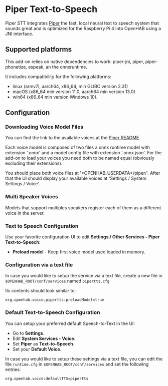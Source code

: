 # Piper Text-to-Speech

Piper STT integrates [Piper](https://github.com/rhasspy/piper) the fast, local neural text to speech system that sounds great and is optimized for the Raspberry Pi 4 into OpenHAB using a JNI interface.

## Supported platforms

This add-on relies on native dependencies to work: piper-jni, piper, piper-phonetize, espeak, an the onnxruntime.

It includes compatibility for the following platforms:

* linux (armv7l, aarch64, x86_64, min GLIBC version 2.31)
* macOS (x86_64 min version 11.0, aarch64 min version 13.0)
* win64 (x86_64 min version Windows 10).

## Configuration

### Downloading Voice Model Files

You can find the link to the available voices at the [Piper README](https://github.com/rhasspy/piper).

Each voice model is composed of two files a onnx runtime model with extension '.onnx' and a model config file with extension '.onnx.json'.
For the add-on to load your voices you need both to be named equal (obviously excluding their extensions).

You should place both voice files at '<OPENHAB_USERDATA>/piper/'.
After that the UI should display your available voices at 'Settings / System Settings / Voice'.

### Multi Speaker Voices

Models that support multiples speakers register each of them as a different voice in the server.

### Text to Speech Configuration

Use your favorite configuration UI to edit **Settings / Other Services - Piper Text-to-Speech**:

* **Preload model** - Keep first voice model used loaded in memory.

### Configuration via a text file

In case you would like to setup the service via a text file, create a new file in `$OPENHAB_ROOT/conf/services` named `pipertts.cfg`

Its contents should look similar to:

```
org.openhab.voice.pipertts:preloadModel=true
```

### Default Text-to-Speech Configuration

You can setup your preferred default Speech-to-Text in the UI:

* Go to **Settings**.
* Edit **System Services - Voice**.
* Set **Piper** as **Text-to-Speech**.
* Set your **Default Voice**.

In case you would like to setup these settings via a text file, you can edit the file `runtime.cfg` in `$OPENHAB_ROOT/conf/services` and set the following entries:

```
org.openhab.voice:defaultTTS=pipertts
```
